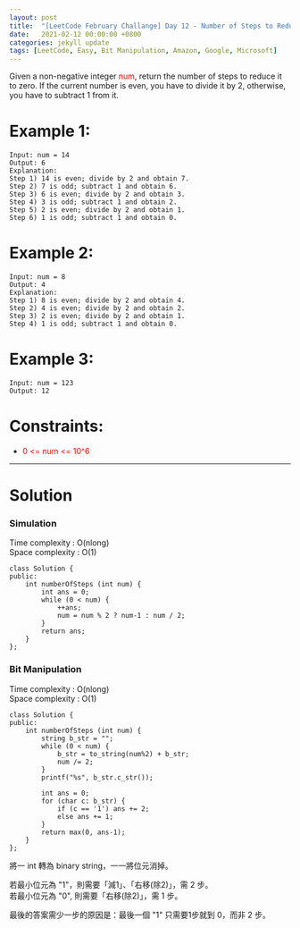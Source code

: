 ```yaml
---
layout: post
title:  "[LeetCode February Challange] Day 12 - Number of Steps to Reduce a Number to Zero"
date:   2021-02-12 00:00:00 +0800
categories: jekyll update
tags: [LeetCode, Easy, Bit Manipulation, Amazon, Google, Microsoft]
---
```

Given a non-negative integer <font color="red">num</font>, return the number of steps to reduce it to zero. If the current number is even, you have to divide it by 2, otherwise, you have to subtract 1 from it.

# Example 1:

	Input: num = 14
	Output: 6
	Explanation: 
	Step 1) 14 is even; divide by 2 and obtain 7. 
	Step 2) 7 is odd; subtract 1 and obtain 6.
	Step 3) 6 is even; divide by 2 and obtain 3. 
	Step 4) 3 is odd; subtract 1 and obtain 2. 
	Step 5) 2 is even; divide by 2 and obtain 1. 
	Step 6) 1 is odd; subtract 1 and obtain 0.

# Example 2:

	Input: num = 8
	Output: 4
	Explanation: 
	Step 1) 8 is even; divide by 2 and obtain 4. 
	Step 2) 4 is even; divide by 2 and obtain 2. 
	Step 3) 2 is even; divide by 2 and obtain 1. 
	Step 4) 1 is odd; subtract 1 and obtain 0.

# Example 3:

	Input: num = 123
	Output: 12

# Constraints:

- <font color="red">0 <= num <= 10^6</font>

______________________  

# Solution  

### Simulation

Time complexity : O(nlong)  
Space complexity : O(1)  

	class Solution {
	public:
	    int numberOfSteps (int num) {
	        int ans = 0;
	        while (0 < num) {
	            ++ans;
	            num = num % 2 ? num-1 : num / 2;
	        }
	        return ans;
	    }
	};


### Bit Manipulation

Time complexity : O(nlong)  
Space complexity : O(1)  

	class Solution {
	public:
	    int numberOfSteps (int num) {
	        string b_str = "";
	        while (0 < num) {
	            b_str = to_string(num%2) + b_str;
	            num /= 2;
	        }
	        printf("%s", b_str.c_str());
	        
	        int ans = 0;
	        for (char c: b_str) {
	            if (c == '1') ans += 2;
	            else ans += 1;
	        }
	        return max(0, ans-1);
	    }
	};

將一 int 轉為 binary string，一一將位元消掉。

若最小位元為 "1"，則需要「減1」、「右移(除2)」，需 2 步。  
若最小位元為 "0", 則需要「右移(除2)」，需 1 步。  

最後的答案需少一步的原因是：最後一個 "1" 只需要1步就到 0，而非 2 步。